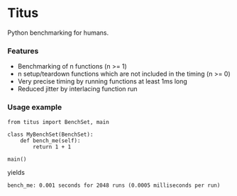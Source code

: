 # Titus

Python benchmarking for humans.

### Features

* Benchmarking of n functions (n >= 1)
* n setup/teardown functions which are not included in the timing (n >= 0)
* Very precise timing by running functions at least 1ms long
* Reduced jitter by interlacing function run

### Usage example

    from titus import BenchSet, main
    
    class MyBenchSet(BenchSet):
        def bench_me(self):
            return 1 + 1
    
    main()

yields

    bench_me: 0.001 seconds for 2048 runs (0.0005 milliseconds per run)

